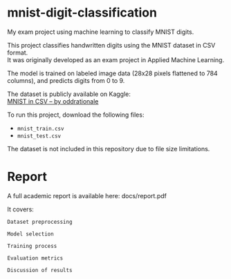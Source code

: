 # mnist-digit-classification
My exam project using machine learning to classify MNIST digits.

This project classifies handwritten digits using the MNIST dataset in CSV format.  
It was originally developed as an exam project in Applied Machine Learning.

The model is trained on labeled image data (28x28 pixels flattened to 784 columns), and predicts digits from 0 to 9.

The dataset is publicly available on Kaggle:  
[MNIST in CSV – by oddrationale](https://www.kaggle.com/datasets/oddrationale/mnist-in-csv/data)

To run this project, download the following files:
- `mnist_train.csv`
- `mnist_test.csv`

The dataset is not included in this repository due to file size limitations.

# Report

A full academic report is available here:
docs/report.pdf

It covers:

    Dataset preprocessing

    Model selection

    Training process

    Evaluation metrics

    Discussion of results
